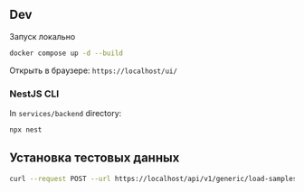 ## Dev

Запуск локально

```bash
docker compose up -d --build
```

Открыть в браузере: `https://localhost/ui/`


### NestJS CLI

In `services/backend` directory:

```bash
npx nest
```


## Установка тестовых данных

```bash
curl --request POST --url https://localhost/api/v1/generic/load-samples
```
